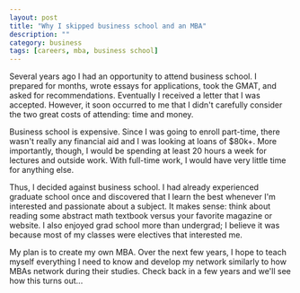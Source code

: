 ```yaml
---
layout: post
title: "Why I skipped business school and an MBA"
description: ""
category: business
tags: [careers, mba, business school]
---
```

Several years ago I had an opportunity to attend business school.
I prepared for months, wrote essays for applications, took the GMAT, and 
asked for recommendations. Eventually I received a letter that I was accepted. 
However, it soon occurred to me that I didn't carefully consider
the two great costs of attending: time and money.

Business school is expensive. Since I was going to enroll part-time, there
wasn't really any financial aid and I was looking at loans of $80k+. More 
importantly, though, I would be spending at least 20
hours a week for lectures and outside work. With full-time work, I 
would have very little time for anything else. 

Thus, I decided against business school. I had already experienced
graduate school once and discovered that I learn the best whenever
I'm interested and passionate about a subject. It makes sense: think about
reading some abstract math textbook versus your favorite magazine or website.
I also enjoyed grad school more than undergrad; I believe it was
because most of my classes were electives that interested me.

My plan is to create my own MBA. Over the next few years, I hope to teach myself
everything I need to know and develop my network similarly to how MBAs network
during their studies. Check back in a few years and we'll see how this turns out...
